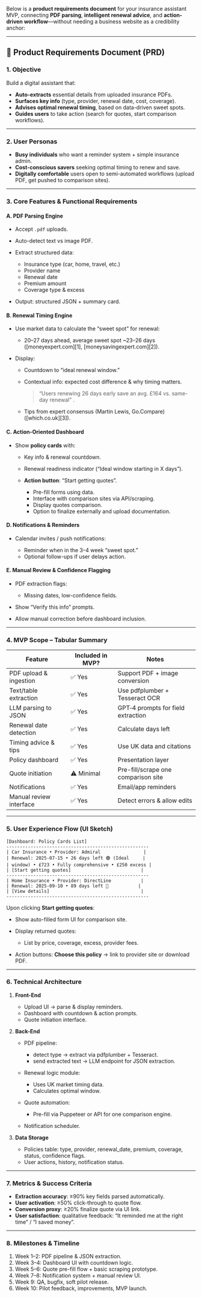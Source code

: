 Below is a **product requirements document** for your insurance assistant MVP, connecting **PDF parsing**, **intelligent renewal advice**, and **action-driven workflow**—without needing a business website as a credibility anchor:

---

## 📘 Product Requirements Document (PRD)

### 1. **Objective**

Build a digital assistant that:

* **Auto-extracts** essential details from uploaded insurance PDFs.
* **Surfaces key info** (type, provider, renewal date, cost, coverage).
* **Advises optimal renewal timing**, based on data-driven sweet spots.
* **Guides users** to take action (search for quotes, start comparison workflows).

---

### 2. **User Personas**

* **Busy individuals** who want a reminder system + simple insurance admin.
* **Cost-conscious savers** seeking optimal timing to renew and save.
* **Digitally comfortable** users open to semi-automated workflows (upload PDF, get pushed to comparison sites).

---

### 3. **Core Features & Functional Requirements**

#### A. PDF Parsing Engine

* Accept `.pdf` uploads.
* Auto-detect text vs image PDF.
* Extract structured data:

  * Insurance type (car, home, travel, etc.)
  * Provider name
  * Renewal date
  * Premium amount
  * Coverage type & excess
* Output: structured JSON + summary card.

#### B. Renewal Timing Engine

* Use market data to calculate the “sweet spot” for renewal:

  * 20–27 days ahead, average sweet spot \~23–26 days ([moneyexpert.com][1], [moneysavingexpert.com][2]).
* Display:

  * Countdown to “ideal renewal window.”
  * Contextual info: expected cost difference & why timing matters.

    > “Users renewing 26 days early save an avg. £164 vs. same-day renewal” .
  * Tips from expert consensus (Martin Lewis, Go.Compare) ([which.co.uk][3]).

#### C. Action-Oriented Dashboard

* Show **policy cards** with:

  * Key info & renewal countdown.
  * Renewal readiness indicator (“Ideal window starting in X days”).
  * **Action button**: “Start getting quotes”.

    * Pre-fill forms using data.
    * Interface with comparison sites via API/scraping.
    * Display quotes comparison.
    * Option to finalize externally and upload documentation.

#### D. Notifications & Reminders

* Calendar invites / push notifications:

  * Reminder when in the 3–4 week “sweet spot.”
  * Optional follow-ups if user delays action.

#### E. Manual Review & Confidence Flagging

* PDF extraction flags:

  * Missing dates, low-confidence fields.
* Show “Verify this info” prompts.
* Allow manual correction before dashboard inclusion.

---

### 4. **MVP Scope – Tabular Summary**

| Feature                 | Included in MVP? | Notes                               |
| ----------------------- | ---------------- | ----------------------------------- |
| PDF upload & ingestion  | ✅ Yes            | Support PDF + image conversion      |
| Text/table extraction   | ✅ Yes            | Use pdfplumber + Tesseract OCR      |
| LLM parsing to JSON     | ✅ Yes            | GPT‑4 prompts for field extraction  |
| Renewal date detection  | ✅ Yes            | Calculate days left                 |
| Timing advice & tips    | ✅ Yes            | Use UK data and citations           |
| Policy dashboard        | ✅ Yes            | Presentation layer                  |
| Quote initiation        | ⚠️ Minimal       | Pre-fill/scrape one comparison site |
| Notifications           | ✅ Yes            | Email/app reminders                 |
| Manual review interface | ✅ Yes            | Detect errors & allow edits         |

---

### 5. **User Experience Flow (UI Sketch)**

```
[Dashboard: Policy Cards List]
-----------------------------------------------------
| Car Insurance • Provider: Admiral                |
| Renewal: 2025‑07‑15 • 26 days left 🟢 (Ideal     |
| window) • £723 • Fully comprehensive • £250 excess |
| [Start getting quotes]                          |
-----------------------------------------------------
| Home Insurance • Provider: DirectLine           |
| Renewal: 2025‑09‑10 • 89 days left 🔵           |
| [View details]                                  |
-----------------------------------------------------
```

Upon clicking **Start getting quotes**:

* Show auto-filled form UI for comparison site.
* Display returned quotes:

  * List by price, coverage, excess, provider fees.
* Action buttons: **Choose this policy** → link to provider site or download PDF.

---

### 6. **Technical Architecture**

1. **Front-End**

   * Upload UI → parse & display reminders.
   * Dashboard with countdown & action prompts.
   * Quote initiation interface.

2. **Back-End**

   * PDF pipeline:

     * detect type → extract via pdfplumber + Tesseract.
     * send extracted text → LLM endpoint for JSON extraction.
   * Renewal logic module:

     * Uses UK market timing data.
     * Calculates optimal window.
   * Quote automation:

     * Pre-fill via Puppeteer or API for one comparison engine.
   * Notification scheduler.

3. **Data Storage**

   * Policies table: type, provider, renewal\_date, premium, coverage, status, confidence flags.
   * User actions, history, notification status.

---

### 7. **Metrics & Success Criteria**

* **Extraction accuracy**: ≥90% key fields parsed automatically.
* **User activation**: ≥50% click-through to quote flow.
* **Conversion proxy**: ≥20% finalize quote via UI link.
* **User satisfaction**: qualitative feedback: “It reminded me at the right time” / “I saved money”.

---

### 8. **Milestones & Timeline**

1. Week 1–2: PDF pipeline & JSON extraction.
2. Week 3–4: Dashboard UI with countdown logic.
3. Week 5–6: Quote pre-fill flow + basic scraping prototype.
4. Week 7–8: Notification system + manual review UI.
5. Week 9: QA, bugfix, soft pilot release.
6. Week 10: Pilot feedback, improvements, MVP launch.
